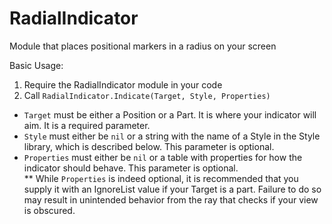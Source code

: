 # RadialIndicator
 Module that places positional markers in a radius on your screen

Basic Usage:<br/>
1. Require the RadialIndicator module in your code<br/>
2. Call `RadialIndicator.Indicate(Target, Style, Properties)`<br/>
*    `Target` must be either a Position or a Part. It is where your indicator will aim. It is a required parameter.<br/>
*    `Style` must either be `nil` or a string with the name of a Style in the Style library, which is described below. This parameter is optional.<br/>
*    `Properties` must either be `nil` or a table with properties for how the indicator should behave. This parameter is optional.<br/>
** While `Properties` is indeed optional, it is recommended that you supply it with an IgnoreList value if your Target is a part. Failure to do so may result in unintended behavior from the ray that checks if your view is obscured.